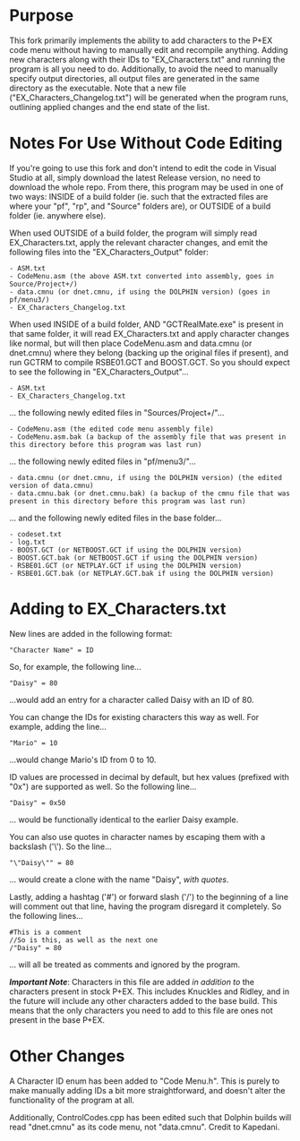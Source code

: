 # Purpose
This fork primarily implements the ability to add characters to the P+EX code menu without having to manually edit and recompile anything.
Adding new characters along with their IDs to "EX_Characters.txt" and running the program is all you need to do.
Additionally, to avoid the need to manually specify output directories, all output files are generated in the same directory as the executable. Note that a new file ("EX_Characters_Changelog.txt") will be generated when the program runs, outlining applied changes and the end state of the list.

# Notes For Use Without Code Editing
If you're going to use this fork and don't intend to edit the code in Visual Studio at all, simply download the latest Release version, no need to download the whole repo. From there, this program may be used in one of two ways: INSIDE of a build folder (ie. such that the extracted files are where your "pf", "rp", and "Source" folders are), or OUTSIDE of a build folder (ie. anywhere else).

When used OUTSIDE of a build folder, the program will simply read EX_Characters.txt, apply the relevant character changes, and emit the following files into the "EX_Characters_Output" folder:

	- ASM.txt
	- CodeMenu.asm (the above ASM.txt converted into assembly, goes in Source/Project+/)
	- data.cmnu (or dnet.cmnu, if using the DOLPHIN version) (goes in pf/menu3/)
	- EX_Characters_Changelog.txt

When used INSIDE of a build folder, AND "GCTRealMate.exe" is present in that same folder, it will read EX_Characters.txt and apply character changes like normal, but will then place CodeMenu.asm and data.cmnu (or dnet.cmnu) where they belong (backing up the original files if present), and run GCTRM to compile RSBE01.GCT and BOOST.GCT. So you should expect to see the following in "EX_Characters_Output"...

	- ASM.txt
	- EX_Characters_Changelog.txt
	
... the following newly edited files in "Sources/Project+/"...

	- CodeMenu.asm (the edited code menu assembly file)
	- CodeMenu.asm.bak (a backup of the assembly file that was present in this directory before this program was last run)
	
... the following newly edited files in "pf/menu3/"...

	- data.cmnu (or dnet.cmnu, if using the DOLPHIN version) (the edited version of data.cmnu)
	- data.cmnu.bak (or dnet.cmnu.bak) (a backup of the cmnu file that was present in this directory before this program was last run)
	
... and the following newly edited files in the base folder...
	
	- codeset.txt
	- log.txt
	- BOOST.GCT (or NETBOOST.GCT if using the DOLPHIN version)
	- BOOST.GCT.bak (or NETBOOST.GCT if using the DOLPHIN version)
	- RSBE01.GCT (or NETPLAY.GCT if using the DOLPHIN version)
	- RSBE01.GCT.bak (or NETPLAY.GCT.bak if using the DOLPHIN version)

# Adding to EX_Characters.txt
New lines are added in the following format:

	"Character Name" = ID
	
So, for example, the following line...

	"Daisy" = 80
	
...would add an entry for a character called Daisy with an ID of 80.

You can change the IDs for existing characters this way as well. For example, adding the line...

	"Mario" = 10
	
...would change Mario's ID from 0 to 10.

ID values are processed in decimal by default, but hex values (prefixed with "0x") are supported as well. So the following line...
	
	"Daisy" = 0x50
	
... would be functionally identical to the earlier Daisy example.

You can also use quotes in character names by escaping them with a backslash ('\\'). So the line...

	"\"Daisy\"" = 80

... would create a clone with the name "Daisy", *with quotes*.

Lastly, adding a hashtag ('#') or forward slash ('/') to the beginning of a line will comment out that line, having the program disregard it completely. So the following lines...

	#This is a comment
	//So is this, as well as the next one
	/"Daisy" = 80

... will all be treated as comments and ignored by the program.

***Important Note***: Characters in this file are added *in addition to* the characters present in stock P+EX. This includes Knuckles and Ridley, and in the future will include any other characters added to the base build. This means that the only characters you need to add to this file are ones not present in the base P+EX.

# Other Changes
A Character ID enum has been added to "Code Menu.h". This is purely to make manually adding IDs a bit more straightforward, and doesn't alter the functionality of the program at all.

Additionally, ControlCodes.cpp has been edited such that Dolphin builds will read "dnet.cmnu" as its code menu, not "data.cmnu". Credit to Kapedani.

